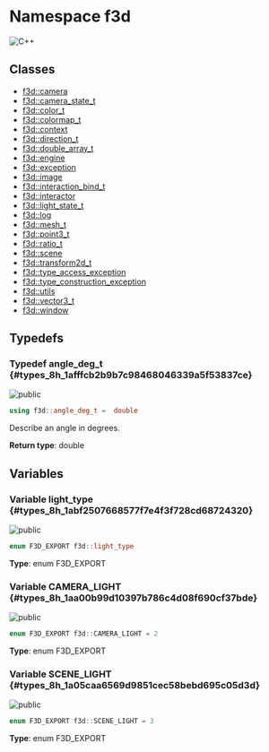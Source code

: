 # Namespace f3d

![][C++]






## Classes

* [f3d::camera](classf3d_1_1camera.md)
* [f3d::camera\_state\_t](structf3d_1_1camera__state__t.md)
* [f3d::color\_t](classf3d_1_1color__t.md)
* [f3d::colormap\_t](classf3d_1_1colormap__t.md)
* [f3d::context](classf3d_1_1context.md)
* [f3d::direction\_t](classf3d_1_1direction__t.md)
* [f3d::double\_array\_t](classf3d_1_1double__array__t.md)
* [f3d::engine](classf3d_1_1engine.md)
* [f3d::exception](structf3d_1_1exception.md)
* [f3d::image](classf3d_1_1image.md)
* [f3d::interaction\_bind\_t](structf3d_1_1interaction__bind__t.md)
* [f3d::interactor](classf3d_1_1interactor.md)
* [f3d::light\_state\_t](structf3d_1_1light__state__t.md)
* [f3d::log](classf3d_1_1log.md)
* [f3d::mesh\_t](structf3d_1_1mesh__t.md)
* [f3d::point3\_t](structf3d_1_1point3__t.md)
* [f3d::ratio\_t](classf3d_1_1ratio__t.md)
* [f3d::scene](classf3d_1_1scene.md)
* [f3d::transform2d\_t](classf3d_1_1transform2d__t.md)
* [f3d::type\_access\_exception](structf3d_1_1type__access__exception.md)
* [f3d::type\_construction\_exception](structf3d_1_1type__construction__exception.md)
* [f3d::utils](classf3d_1_1utils.md)
* [f3d::vector3\_t](structf3d_1_1vector3__t.md)
* [f3d::window](classf3d_1_1window.md)

## Typedefs

### Typedef angle\_deg\_t {#types_8h_1afffcb2b9b7c98468046339a5f53837ce}

![][public]



```cpp
using f3d::angle_deg_t =  double
```




Describe an angle in degrees.



**Return type**: double



## Variables

### Variable light\_type {#types_8h_1abf2507668577f7e4f3f728cd68724320}

![][public]



```cpp
enum F3D_EXPORT f3d::light_type
```








**Type**: enum F3D_EXPORT



### Variable CAMERA\_LIGHT {#types_8h_1aa00b99d10397b786c4d08f690cf37bde}

![][public]



```cpp
enum F3D_EXPORT f3d::CAMERA_LIGHT = 2
```








**Type**: enum F3D_EXPORT



### Variable SCENE\_LIGHT {#types_8h_1a05caa6569d9851cec58bebd695c05d3d}

![][public]



```cpp
enum F3D_EXPORT f3d::SCENE_LIGHT = 3
```








**Type**: enum F3D_EXPORT



[public]: https://img.shields.io/badge/-public-brightgreen (public)
[C++]: https://img.shields.io/badge/language-C%2B%2B-blue (C++)
[const]: https://img.shields.io/badge/-const-lightblue (const)
[protected]: https://img.shields.io/badge/-protected-yellow (protected)
[static]: https://img.shields.io/badge/-static-lightgrey (static)
[private]: https://img.shields.io/badge/-private-red (private)